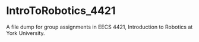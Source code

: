 # IntroToRobotics_4421
A file dump for group assignments in EECS 4421, Introduction to Robotics at York University.
